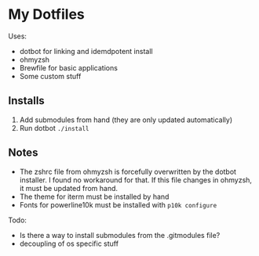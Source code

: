 # My Dotfiles
Uses:
* dotbot for linking and idemdpotent install
* ohmyzsh 
* Brewfile for basic applications
* Some custom stuff

## Installs 

1. Add submodules from hand (they are only updated automatically)
2. Run dotbot
`./install`

## Notes
* The zshrc file from ohmyzsh is forcefully overwritten by the dotbot installer. I found no workaround for that. If this file changes in ohmyzsh, it must be updated from hand. 
* The theme for iterm must be installed by hand
* Fonts for powerline10k must be installed with `p10k configure`

Todo:

* Is there a way to install submodules from the .gitmodules file?
* decoupling of os specific stuff